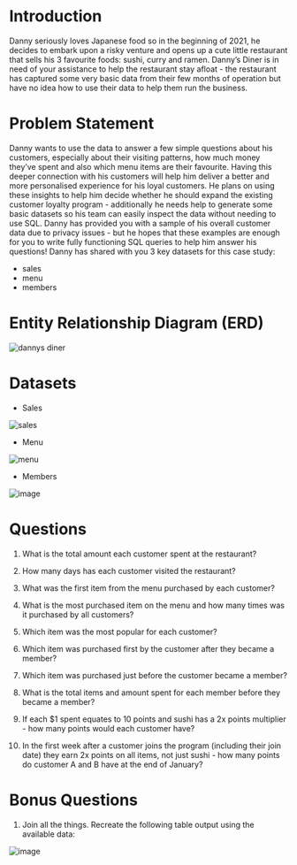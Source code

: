# Introduction
Danny seriously loves Japanese food so in the beginning of 2021, he decides to embark upon a risky venture and opens up a cute little restaurant that sells his 3 favourite foods: sushi, curry and ramen. Danny’s Diner is in need of your assistance to help the restaurant stay afloat - the restaurant has captured some very basic data from their few months of operation but have no idea how to use their data to help them run the business.

# Problem Statement
Danny wants to use the data to answer a few simple questions about his customers, especially about their visiting patterns, how much money they’ve spent and also which menu items are their favourite. Having this deeper connection with his customers will help him deliver a better and more personalised experience for his loyal customers.
He plans on using these insights to help him decide whether he should expand the existing customer loyalty program - additionally he needs help to generate some basic datasets so his team can easily inspect the data without needing to use SQL.
Danny has provided you with a sample of his overall customer data due to privacy issues - but he hopes that these examples are enough for you to write fully functioning SQL queries to help him answer his questions!
Danny has shared with you 3 key datasets for this case study:
- sales
- menu
- members

# Entity Relationship Diagram (ERD)
![dannys diner](https://user-images.githubusercontent.com/67700684/178267816-f5160b5f-d79a-4e00-9081-b9b76e2133e2.JPG)

# Datasets
- Sales

![sales](https://user-images.githubusercontent.com/67700684/178272863-c3a74d54-4b56-42d9-9727-891cb5f1e879.JPG)

- Menu

![menu](https://user-images.githubusercontent.com/67700684/178272914-9ff98709-db4d-436e-b30f-34e067870051.JPG)

- Members

![image](https://user-images.githubusercontent.com/67700684/178272958-7a313624-e9b8-42cc-82fe-e3f300661b4b.png)

# Questions
1. What is the total amount each customer spent at the restaurant?

2. How many days has each customer visited the restaurant?

3. What was the first item from the menu purchased by each customer?

4. What is the most purchased item on the menu and how many times was it purchased by all customers?

5. Which item was the most popular for each customer?

6. Which item was purchased first by the customer after they became a member?

7. Which item was purchased just before the customer became a member?

8. What is the total items and amount spent for each member before they became a member?

9. If each $1 spent equates to 10 points and sushi has a 2x points multiplier - how many points would each customer have?

10. In the first week after a customer joins the program (including their join date) they earn 2x points on all items, not just sushi - how many points do customer A and B have at the end of January?

# Bonus Questions
1. Join all the things.
Recreate the following table output using the available data:

![image](https://user-images.githubusercontent.com/67700684/178274903-9d989928-ed6c-4fb8-86a2-4707a24df01e.png)
